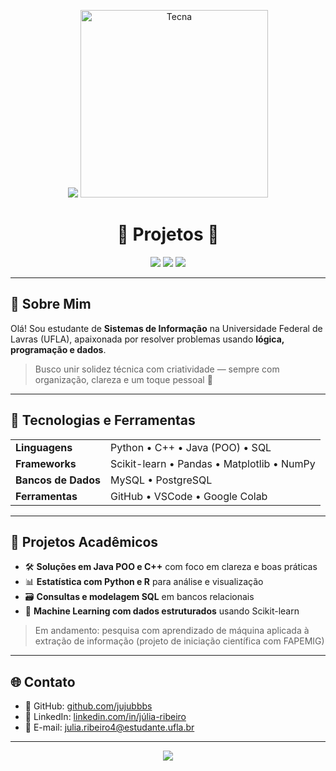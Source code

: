 <p align="center">
  <img src="https://capsule-render.vercel.app/api?type=waving&color=ff69b4&height=200&section=header&text=Júlia%20Ribeiro&fontSize=40&fontColor=ffffff" />
  <img src="https://media1.tenor.com/m/oYEUwRe3wzkAAAAd/tecna-winx-club.gif" width="300" alt="Tecna" />
</p>

<h1 align="center">🌸 Projetos 🌸</h1>

<p align="center">
  <img src="https://img.shields.io/badge/status-em%20desenvolvimento-ff69b4?style=for-the-badge" />
  <img src="https://img.shields.io/badge/made%20with-python%20%7C%20c++%20%7C%20java-ff69b4?style=for-the-badge" />
  <img src="https://img.shields.io/badge/💡%20interesse-backend%20%7C%20dados%20%7C%20algoritmos-ffc0cb?style=for-the-badge" />
</p>

---

## 🧠 Sobre Mim

Olá! Sou estudante de **Sistemas de Informação** na Universidade Federal de Lavras (UFLA), apaixonada por resolver problemas usando **lógica, programação e dados**.

> Busco unir solidez técnica com criatividade — sempre com organização, clareza e um toque pessoal 🌸

---

## 🔧 Tecnologias e Ferramentas

<table>
  <tr>
    <td><strong>Linguagens</strong></td>
    <td>Python • C++ • Java (POO) • SQL</td>
  </tr>
  <tr>
    <td><strong>Frameworks</strong></td>
    <td>Scikit-learn • Pandas • Matplotlib • NumPy</td>
  </tr>
  <tr>
    <td><strong>Bancos de Dados</strong></td>
    <td>MySQL • PostgreSQL</td>
  </tr>
  <tr>
    <td><strong>Ferramentas</strong></td>
    <td>GitHub • VSCode • Google Colab</td>
  </tr>
</table>

---

## 🧪 Projetos Acadêmicos

- 🛠️ **Soluções em Java POO e C++** com foco em clareza e boas práticas
- 📊 **Estatística com Python e R** para análise e visualização
- 🗃️ **Consultas e modelagem SQL** em bancos relacionais
- 🤖 **Machine Learning com dados estruturados** usando Scikit-learn

> Em andamento: pesquisa com aprendizado de máquina aplicada à extração de informação (projeto de iniciação científica com FAPEMIG)

---

## 🌐 Contato

- 🔗 GitHub: [github.com/jujubbbs](https://github.com/jujubbbs)
- 💼 LinkedIn: [linkedin.com/in/júlia-ribeiro](https://www.linkedin.com/in/j%C3%BAlia-ribeiro-4ba384289)
- 📧 E-mail: julia.ribeiro4@estudante.ufla.br

---

<p align="center">
  <img src="https://capsule-render.vercel.app/api?type=waving&color=ff69b4&height=120&section=footer"/>
</p>


